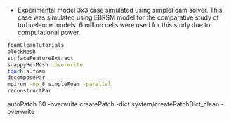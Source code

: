 * Experimental model 3x3 case simulated using simpleFoam solver. This case was simulated using EBRSM model for the comparative study of turbuelence models. 6 million cells were used for this study due to computational power.


```sh
foamCleanTutorials
blockMesh
surfaceFeatureExtract
snappyHexMesh -overwrite
touch a.foam
decomposePar
mpirun -np 8 simpleFoam -parallel
reconstructPar
```



autoPatch 60 -overwrite 
createPatch -dict system/createPatchDict_clean -overwrite


